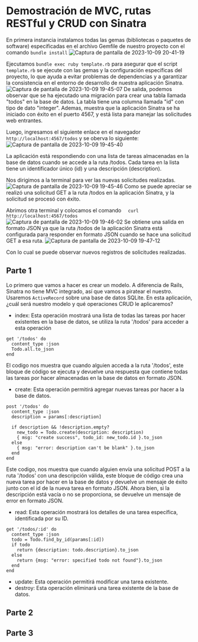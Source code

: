 # Demostración de MVC, rutas RESTful y CRUD con Sinatra

En primera instancia instalamos todas las gemas (bibliotecas o paquetes de software) especificadas en el archivo Gemfile de nuestro proyecto
con el comando `bundle install`
![Captura de pantalla de 2023-10-09 20-41-19](https://github.com/miguelvega/MVC-Resful/assets/124398378/61e1ec1c-eaf7-4ca4-a267-7073a8e820d1)

Ejecutamos `bundle exec ruby template.rb` para asegurar que el script `template.rb` se ejecute con las gemas y la configuración específicas del proyecto, lo que ayuda a evitar problemas de dependencias y a garantizar la consistencia en el entorno de desarrollo de nuestra  aplicación Sinatra.
![Captura de pantalla de 2023-10-09 19-45-07](https://github.com/miguelvega/MVC-Resful/assets/124398378/fb538cb9-9f06-4998-b6e7-0755edc35e84)
De salida, podemos observar que se ha ejecutado una migración para crear una tabla llamada "todos" en la base de datos. La tabla tiene una columna llamada "id" con tipo de dato "integer". Ademas, muestra que la aplicación Sinatra se ha iniciado con éxito en el puerto 4567, y está lista para manejar las solicitudes web entrantes.

Luego, ingresamos el siguiente enlace en el navegador `  http://localhost:4567/todos` y se oberva lo siguiente: 
![Captura de pantalla de 2023-10-09 19-45-40](https://github.com/miguelvega/MVC-Resful/assets/124398378/b9a24255-e31c-429b-a1f2-d7481666a518)

La aplicación está respondiendo con una lista de tareas almacenadas en la base de datos cuando se accede a la ruta /todos. Cada tarea en la lista tiene un identificador único (id) y una descripción (description).

Nos dirigimos a la terminal para ver las nuevas solicitudes realizadas.
![Captura de pantalla de 2023-10-09 19-45-46](https://github.com/miguelvega/MVC-Resful/assets/124398378/b15dbb39-5ca0-4ef9-ad4b-716577fb5f06)
Como se puede apreciar se realizó una solicitud GET a la ruta /todos en la aplicación Sinatra, y la solicitud se procesó con éxito.

Abrimos otra terminal y colocamos el comando `  curl http://localhost:4567/todos`
![Captura de pantalla de 2023-10-09 19-46-02](https://github.com/miguelvega/MVC-Resful/assets/124398378/c169cae7-d03f-4717-9e2f-858764a919d4)
Se obtiene una salida en formato JSON ya que la ruta /todos de la aplicación Sinatra está configurada para responder en formato JSON cuando se hace una solicitud GET a esa ruta.
![Captura de pantalla de 2023-10-09 19-47-12](https://github.com/miguelvega/MVC-Resful/assets/124398378/997d23ff-f951-41e3-a5f7-1508727360fa)

Con lo cual se puede observar nuevos registros de solicitudes realizadas.


## Parte 1

Lo primero que vamos a hacer es crear un modelo. A diferencia de Rails, Sinatra no tiene MVC integrado, así que vamos a piratear el nuestro. Usaremos `ActiveRecord` sobre una base de datos SQLite. En esta aplicación, ¿cuál será nuestro modelo y qué operaciones CRUD le aplicaremos?

- index: Esta operación mostrará una lista de todas las tareas por hacer existentes en la base de datos, se utiliza la ruta '/todos' para acceder a esta operación
```
get '/todos' do
  content_type :json
  Todo.all.to_json
end
```
El codigo nos muestra que cuando alguien acceda a la ruta '/todos', este bloque de código se ejecuta y devuelve una respuesta que contiene todas las tareas por hacer almacenadas en la base de datos en formato JSON.
- create: Esta operación permitirá agregar nuevas tareas por hacer a la base de datos.
```
post '/todos' do
  content_type :json
  description = params[:description]

  if description && !description.empty?
    new_todo = Todo.create(description: description)
    { msg: "create success", todo_id: new_todo.id }.to_json
  else
    { msg: "error: description can't be blank" }.to_json
  end
end

```
Este codigo, nos muestra que cuando alguien envía una solicitud POST a la ruta '/todos' con una descripción válida, este bloque de código crea una nueva tarea por hacer en la base de datos y devuelve un mensaje de éxito junto con el id de la nueva tarea en formato JSON. Ahora bien, si la descripción está vacía o no se proporciona, se devuelve un mensaje de error en formato JSON.

- read: Esta operación mostrará los detalles de una tarea específica, identificada por su ID.
```
get '/todos/:id' do
  content_type :json
  todo = Todo.find_by_id(params[:id])
  if todo
    return {description: todo.description}.to_json
  else
    return {msg: "error: specified todo not found"}.to_json
  end
end

```
- update: Esta operación permitirá modificar una tarea existente.
- destroy: Esta operación eliminará una tarea existente de la base de datos.

## Parte 2

## Parte 3


